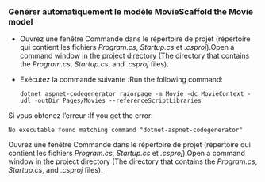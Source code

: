 <a name="scaffold"></a>
### <a name="scaffold-the-movie-model"></a><span data-ttu-id="009a5-101">Générer automatiquement le modèle Movie</span><span class="sxs-lookup"><span data-stu-id="009a5-101">Scaffold the Movie model</span></span>

* <span data-ttu-id="009a5-102">Ouvrez une fenêtre Commande dans le répertoire de projet (répertoire qui contient les fichiers *Program.cs*, *Startup.cs* et *.csproj*).</span><span class="sxs-lookup"><span data-stu-id="009a5-102">Open a command window in the project directory (The directory that contains the *Program.cs*, *Startup.cs*, and *.csproj* files).</span></span>
* <span data-ttu-id="009a5-103">Exécutez la commande suivante :</span><span class="sxs-lookup"><span data-stu-id="009a5-103">Run the following command:</span></span>

  ```console
  dotnet aspnet-codegenerator razorpage -m Movie -dc MovieContext -udl -outDir Pages/Movies --referenceScriptLibraries
  ```
  
<span data-ttu-id="009a5-104">Si vous obtenez l’erreur :</span><span class="sxs-lookup"><span data-stu-id="009a5-104">If you get the error:</span></span>
  ```
No executable found matching command "dotnet-aspnet-codegenerator"
  ```

<span data-ttu-id="009a5-105">Ouvrez une fenêtre Commande dans le répertoire de projet (répertoire qui contient les fichiers *Program.cs*, *Startup.cs* et *.csproj*).</span><span class="sxs-lookup"><span data-stu-id="009a5-105">Open a command window in the project directory (The directory that contains the *Program.cs*, *Startup.cs*, and *.csproj* files).</span></span>